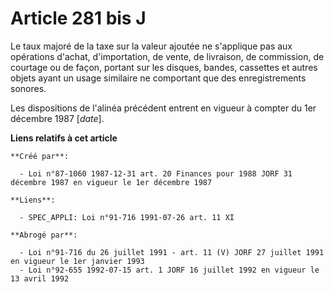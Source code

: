 # Article 281 bis J

Le taux majoré de la taxe sur la valeur ajoutée ne s'applique pas aux opérations d'achat, d'importation, de vente, de
livraison, de commission, de courtage ou de façon, portant sur les disques, bandes, cassettes et autres objets ayant un usage
similaire ne comportant que des enregistrements sonores.

Les dispositions de l'alinéa précédent entrent en vigueur à compter du 1er décembre 1987 [*date*].

**Liens relatifs à cet article**

	**Créé par**:

	  - Loi n°87-1060 1987-12-31 art. 20 Finances pour 1988 JORF 31 décembre 1987 en vigueur le 1er décembre 1987

	**Liens**:

	  - SPEC_APPLI: Loi n°91-716 1991-07-26 art. 11 XI

	**Abrogé par**:

	  - Loi n°91-716 du 26 juillet 1991 - art. 11 (V) JORF 27 juillet 1991 en vigueur le 1er janvier 1993
	  - Loi n°92-655 1992-07-15 art. 1 JORF 16 juillet 1992 en vigueur le 13 avril 1992
